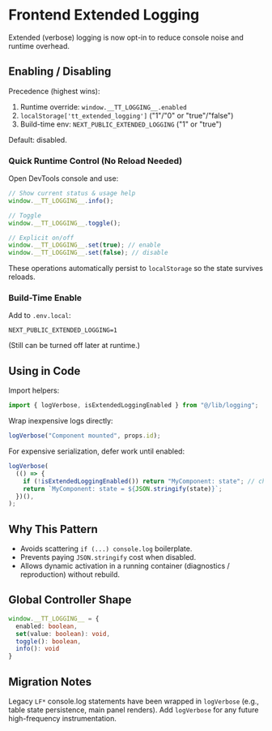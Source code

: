 # Frontend Extended Logging

Extended (verbose) logging is now opt-in to reduce console noise and runtime overhead.

## Enabling / Disabling

Precedence (highest wins):

1. Runtime override: `window.__TT_LOGGING__.enabled`
2. `localStorage['tt_extended_logging']` ("1"/"0" or "true"/"false")
3. Build-time env: `NEXT_PUBLIC_EXTENDED_LOGGING` ("1" or "true")

Default: disabled.

### Quick Runtime Control (No Reload Needed)

Open DevTools console and use:

```js
// Show current status & usage help
window.__TT_LOGGING__.info();

// Toggle
window.__TT_LOGGING__.toggle();

// Explicit on/off
window.__TT_LOGGING__.set(true); // enable
window.__TT_LOGGING__.set(false); // disable
```

These operations automatically persist to `localStorage` so the state survives reloads.

### Build-Time Enable

Add to `.env.local`:

```
NEXT_PUBLIC_EXTENDED_LOGGING=1
```

(Still can be turned off later at runtime.)

## Using in Code

Import helpers:

```ts
import { logVerbose, isExtendedLoggingEnabled } from "@/lib/logging";
```

Wrap inexpensive logs directly:

```ts
logVerbose("Component mounted", props.id);
```

For expensive serialization, defer work until enabled:

```ts
logVerbose(
  (() => {
    if (!isExtendedLoggingEnabled()) return "MyComponent: state"; // cheap path
    return `MyComponent: state = ${JSON.stringify(state)}`;
  })(),
);
```

## Why This Pattern

- Avoids scattering `if (...) console.log` boilerplate.
- Prevents paying `JSON.stringify` cost when disabled.
- Allows dynamic activation in a running container (diagnostics / reproduction) without rebuild.

## Global Controller Shape

```ts
window.__TT_LOGGING__ = {
  enabled: boolean,
  set(value: boolean): void,
  toggle(): boolean,
  info(): void
}
```

## Migration Notes

Legacy `LF*` console.log statements have been wrapped in `logVerbose` (e.g., table state persistence, main panel renders). Add `logVerbose` for any future high-frequency instrumentation.
